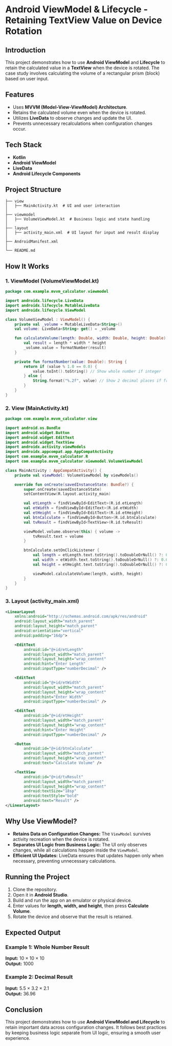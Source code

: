 # Android ViewModel & Lifecycle - Retaining TextView Value on Device Rotation

## Introduction
This project demonstrates how to use **Android ViewModel** and **Lifecycle** to retain the calculated value in a **TextView** when the device is rotated. The case study involves calculating the volume of a rectangular prism (block) based on user input.

## Features
- Uses **MVVM (Model-View-ViewModel) Architecture**.
- Retains the calculated volume even when the device is rotated.
- Utilizes **LiveData** to observe changes and update the UI.
- Prevents unnecessary recalculations when configuration changes occur.

## Tech Stack
- **Kotlin**
- **Android ViewModel**
- **LiveData**
- **Android Lifecycle Components**

## Project Structure
```
├── view
│   ├── MainActivity.kt  # UI and user interaction
│
├── viewmodel
│   ├── VolumeViewModel.kt  # Business logic and state handling
│
├── layout
│   ├── activity_main.xml  # UI layout for input and result display
│
├── AndroidManifest.xml
│
└── README.md
```

## How It Works
### 1. ViewModel (VolumeViewModel.kt)
```kotlin
package com.example.mvvm_calculator.viewmodel

import androidx.lifecycle.LiveData
import androidx.lifecycle.MutableLiveData
import androidx.lifecycle.ViewModel

class VolumeViewModel : ViewModel() {
    private val _volume = MutableLiveData<String>()
    val volume: LiveData<String> get() = _volume

    fun calculateVolume(length: Double, width: Double, height: Double) {
        val result = length * width * height
        _volume.value = formatNumber(result)
    }

    private fun formatNumber(value: Double): String {
        return if (value % 1.0 == 0.0) {
            value.toInt().toString() // Show whole number if integer
        } else {
            String.format("%.2f", value) // Show 2 decimal places if fractional
        }
    }
}
```

### 2. View (MainActivity.kt)
```kotlin
package com.example.mvvm_calculator.view

import android.os.Bundle
import android.widget.Button
import android.widget.EditText
import android.widget.TextView
import androidx.activity.viewModels
import androidx.appcompat.app.AppCompatActivity
import com.example.mvvm_calculator.R
import com.example.mvvm_calculator.viewmodel.VolumeViewModel

class MainActivity : AppCompatActivity() {
    private val viewModel: VolumeViewModel by viewModels()

    override fun onCreate(savedInstanceState: Bundle?) {
        super.onCreate(savedInstanceState)
        setContentView(R.layout.activity_main)

        val etLength = findViewById<EditText>(R.id.etLength)
        val etWidth = findViewById<EditText>(R.id.etWidth)
        val etHeight = findViewById<EditText>(R.id.etHeight)
        val btnCalculate = findViewById<Button>(R.id.btnCalculate)
        val tvResult = findViewById<TextView>(R.id.tvResult)

        viewModel.volume.observe(this) { volume ->
            tvResult.text = volume
        }

        btnCalculate.setOnClickListener {
            val length = etLength.text.toString().toDoubleOrNull() ?: 0.0
            val width = etWidth.text.toString().toDoubleOrNull() ?: 0.0
            val height = etHeight.text.toString().toDoubleOrNull() ?: 0.0

            viewModel.calculateVolume(length, width, height)
        }
    }
}
```

### 3. Layout (activity_main.xml)
```xml
<LinearLayout
    xmlns:android="http://schemas.android.com/apk/res/android"
    android:layout_width="match_parent"
    android:layout_height="match_parent"
    android:orientation="vertical"
    android:padding="16dp">

    <EditText
        android:id="@+id/etLength"
        android:layout_width="match_parent"
        android:layout_height="wrap_content"
        android:hint="Enter Length"
        android:inputType="numberDecimal" />

    <EditText
        android:id="@+id/etWidth"
        android:layout_width="match_parent"
        android:layout_height="wrap_content"
        android:hint="Enter Width"
        android:inputType="numberDecimal" />

    <EditText
        android:id="@+id/etHeight"
        android:layout_width="match_parent"
        android:layout_height="wrap_content"
        android:hint="Enter Height"
        android:inputType="numberDecimal" />

    <Button
        android:id="@+id/btnCalculate"
        android:layout_width="match_parent"
        android:layout_height="wrap_content"
        android:text="Calculate Volume" />

    <TextView
        android:id="@+id/tvResult"
        android:layout_width="match_parent"
        android:layout_height="wrap_content"
        android:textSize="18sp"
        android:textStyle="bold"
        android:text="Result" />
</LinearLayout>
```

## Why Use ViewModel?
- **Retains Data on Configuration Changes:** The `ViewModel` survives activity recreation when the device is rotated.
- **Separates UI Logic from Business Logic:** The UI only observes changes, while all calculations happen inside the `ViewModel`.
- **Efficient UI Updates:** LiveData ensures that updates happen only when necessary, preventing unnecessary calculations.

## Running the Project
1. Clone the repository.
2. Open it in **Android Studio**.
3. Build and run the app on an emulator or physical device.
4. Enter values for **length, width, and height**, then press **Calculate Volume**.
5. Rotate the device and observe that the result is retained.

## Expected Output
### Example 1: Whole Number Result
**Input:** 10 × 10 × 10  
**Output:** 1000  

### Example 2: Decimal Result
**Input:** 5.5 × 3.2 × 2.1  
**Output:** 36.96  

## Conclusion
This project demonstrates how to use **Android ViewModel and Lifecycle** to retain important data across configuration changes. It follows best practices by keeping business logic separate from UI logic, ensuring a smooth user experience.
